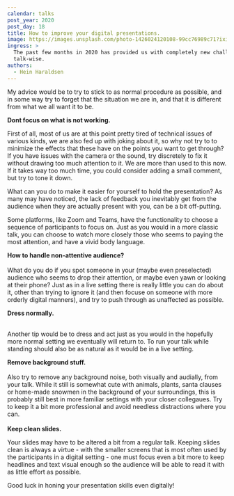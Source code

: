 ```yaml
---
calendar: talks
post_year: 2020
post_day: 18
title: How to improve your digital presentations.
image: https://images.unsplash.com/photo-1426024120108-99cc76989c71?ixid=MXwxMjA3fDB8MHxwaG90by1wYWdlfHx8fGVufDB8fHw%3D&ixlib=rb-1.2.1&auto=format&fit=crop&w=1653&q=80
ingress: >
  The past few months in 2020 has provided us with completely new challenges
  talk-wise.
authors:
  - Hein Haraldsen
---
```

My advice would be to try to stick to as normal procedure as possible, and in some way try to
forget that the situation we are in, and that it is different from what we all want it to be.

**Dont focus on what is not working.**

First of all, most of us are at this point pretty tired of technical issues of various kinds, we are also
fed up with joking about it, so why not try to to minimize the effects that these have on the points
you want to get through?
If you have issues with the camera or the sound, try discretely to fix it without drawing too much
attention to it. We are more than used to this now. If it takes way too much time, you could consider
adding a small comment, but try to tone it down.

What can you do to make it easier for yourself to hold the presentation?
As many may have noticed, the lack of feedback you inevitably get from the audience when they are actually
present with you, can be a bit off-putting.

Some platforms, like Zoom and Teams, have the functionality to choose a sequence of participants to focus on.
Just as you would in a more classic talk, you can choose to watch more closely those who seems to paying the most
attention, and have a vivid body language.

**How to handle non-attentive audience?**\
\
What do you do if you spot someone in your (maybe even preselected) audience who seems to drop their attention,
or maybe even yawn or looking at their phone? Just as in a live setting there is really little you can do about it,
other than trying to ignore it (and then focuse on someone with more orderly digital manners), and try to
push through as unaffected as possible.

**Dress normally.**

\
Another tip would be to dress and act just as you would in the hopefully more normal setting we eventually will
return to. To run your talk while standing should also be as natural as it would be in a live setting.

**Remove background stuff.**\
\
Also try to remove any background noise, both visually and audially, from your talk. While it still is somewhat cute with
animals, plants, santa clauses or home-made snowmen in the background of your surroundings, this is probably still best in
more familiar settings with your closer collegaues. Try to keep it a bit more professional and avoid needless distractions
where you can.\
\
**Keep clean slides.**

Your slides may have to be altered a bit from a regular talk. Keeping slides clean is always a virtue - with the smaller screens
that is most often used by the participants in a digital setting - one must focus even a bit more to keep headlines and text
visual enough so the audience will be able to read it with as little effort as possible.

Good luck in honing your presentation skills even digitally!